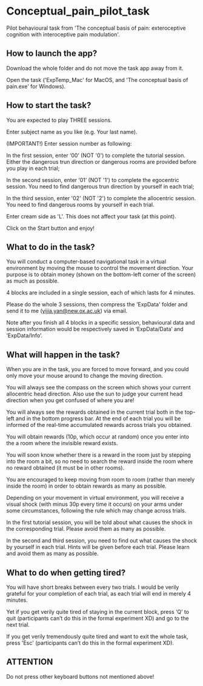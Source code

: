 # Conceptual_pain_pilot_task

Pilot behavioural task from 'The conceptual basis of pain: exteroceptive cognition with interoceptive pain modulation'.

## How to launch the app?
 
Download the whole folder and do not move the task app away from it.
 
Open the task ('ExpTemp_Mac' for MacOS, and 'The conceptual basis of pain.exe' for Windows). 


## How to start the task?

You are expected to play THREE sessions.

Enter subject name as you like (e.g. Your last name). 
 
(IMPORTANT!) Enter session number as following: 

In the first session, enter ‘00’ (NOT '0') to complete the tutorial session. Either the dangerous trun direction or dangerous rooms are provided before you play in each trial;

In the second session, enter ‘01’ (NOT '1') to complete the egocentric session. You need to find dangerous trun direction by yourself in each trial;

In the third session, enter '02' (NOT '2') to complete the allocentric session. You need to find dangerous rooms by yourself in each trial. 

Enter cream side as 'L'. This does not affect your task (at this point).

Click on the Start button and enjoy!


## What to do in the task?

You will conduct a computer-based navigational task in a virtual environment by moving the mouse to control the movement direction. Your purpose is to obtain money (shown on the bottom-left corner of the screen) as much as possible.

4 blocks are included in a single session, each of which lasts for 4 minutes. 

Please do the whole 3 sessions, then compress the 'ExpData' folder and send it to me (yijia.yan@new.ox.ac.uk) via email.

Note after you finish all 4 blocks in a specific session, behavioural data and session information would be respectively saved in ‘ExpData/Data’ and ‘ExpData/Info’.


## What will happen in the task?

When you are in the task, you are forced to move forward, and you could only move your mouse around to change the moving direction. 

You will always see the compass on the screen which shows your current allocentric head direction. Also use the sun to judge your current head direction when you get confused of where you are!

You will always see the rewards obtained in the current trial both in the top-left and in the bottom progress bar. At the end of each trial you will be informed of the real-time accumulated rewards across trials you obtained.

You will obtain rewards (10p, which occur at random) once you enter into the a room where the invisible reward exists. 

You will soon know whether there is a reward in the room just by stepping into the room a bit, so no need to search the reward inside the room where no reward obtained (it must be in other rooms). 

You are encouraged to keep moving from room to room (rather than merely inside the room) in order to obtain rewards as many as possible. 

Depending on your movement in virtual environment, you will receive a visual shock (with minus 30p every time it occurs) on your arms under some circumstances, following the rule which may change across trials. 

In the first tutorial session, you will be told about what causes the shock in the corresponding trial. Please avoid them as many as possible.

In the second and third session, you need to find out what causes the shock by yourself in each trial. Hints will be given before each trial. Please learn and avoid them as many as possible.


## What to do when getting tired?

You will have short breaks between every two trials. I would be verily grateful for your completion of each trial, as each trial will end in merely 4 minutes.

Yet if you get verily quite tired of staying in the current block, press ‘Q’ to quit (participants can’t do this in the formal experiment XD) and go to the next trial.

If you get verily tremendously quite tired and want to exit the whole task, press 'Esc' (participants can’t do this in the formal experiment XD).


## ATTENTION

Do not press other keyboard buttons not mentioned above!

